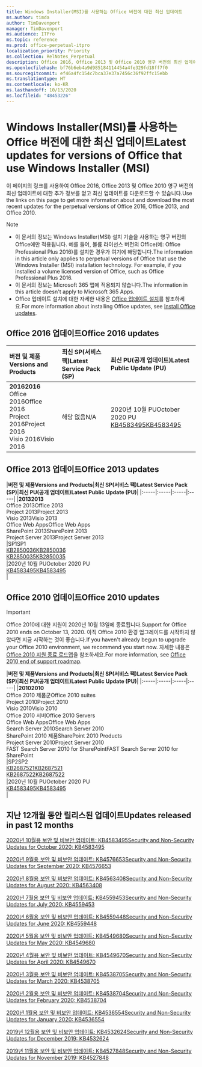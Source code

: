 ```yaml
---
title: Windows Installer(MSI)를 사용하는 Office 버전에 대한 최신 업데이트
ms.author: timda
author: TimDavenport
manager: TimDavenport
ms.audience: ITPro
ms.topic: reference
ms.prod: office-perpetual-itpro
localization_priority: Priority
ms.collection: RelNotes_Perpetual
description: Office 2016, Office 2013 및 Office 2010 영구 버전의 최신 업데이트 정보에 대한 링크를 IT 전문가에게 제공합니다.
ms.openlocfilehash: bf76b6eb4a9d985184114454a4fe329fd18ff7f0
ms.sourcegitcommit: ef46a4fc154c7bca37e37a7456c36f92ffc15ebb
ms.translationtype: HT
ms.contentlocale: ko-KR
ms.lasthandoff: 10/13/2020
ms.locfileid: "48453226"
---
```

# <a name="latest-updates-for-versions-of-office-that-use-windows-installer-msi"></a><span data-ttu-id="ea1aa-103">Windows Installer(MSI)를 사용하는 Office 버전에 대한 최신 업데이트</span><span class="sxs-lookup"><span data-stu-id="ea1aa-103">Latest updates for versions of Office that use Windows Installer (MSI)</span></span>

<span data-ttu-id="ea1aa-104">이 페이지의 링크를 사용하여 Office 2016, Office 2013 및 Office 2010 영구 버전의 최신 업데이트에 대한 추가 정보를 얻고 최신 업데이트를 다운로드할 수 있습니다.</span><span class="sxs-lookup"><span data-stu-id="ea1aa-104">Use the links on this page to get more information about and download the most recent updates for the perpetual versions of Office 2016, Office 2013, and Office 2010.</span></span>
  
 
> [!NOTE]
> - <span data-ttu-id="ea1aa-p101">이 문서의 정보는 Windows Installer(MSI) 설치 기술을 사용하는 영구 버전의 Office에만 적용됩니다. 예를 들어, 볼륨 라이선스 버전의 Office(예: Office Professional Plus 2016)를 설치한 경우가 여기에 해당합니다.</span><span class="sxs-lookup"><span data-stu-id="ea1aa-p101">The information in this article only applies to perpetual versions of Office that use the Windows Installer (MSI) installation technology. For example, if you installed a volume licensed version of Office, such as Office Professional Plus 2016.</span></span>
> - <span data-ttu-id="ea1aa-107">이 문서의 정보는 Microsoft 365 앱에 적용되지 않습니다.</span><span class="sxs-lookup"><span data-stu-id="ea1aa-107">The information in this article doesn't apply to Microsoft 365 Apps.</span></span>
> - <span data-ttu-id="ea1aa-108">Office 업데이트 설치에 대한 자세한 내용은 [Office 업데이트 설치](https://support.office.com/article/2ab296f3-7f03-43a2-8e50-46de917611c5)를 참조하세요.</span><span class="sxs-lookup"><span data-stu-id="ea1aa-108">For more information about installing Office updates, see [Install Office updates](https://support.office.com/article/2ab296f3-7f03-43a2-8e50-46de917611c5).</span></span> 


## <a name="office-2016-updates"></a><span data-ttu-id="ea1aa-109">Office 2016 업데이트</span><span class="sxs-lookup"><span data-stu-id="ea1aa-109">Office 2016 updates</span></span>

|<span data-ttu-id="ea1aa-110">**버전 및 제품**</span><span class="sxs-lookup"><span data-stu-id="ea1aa-110">**Versions and Products**</span></span>|<span data-ttu-id="ea1aa-111">**최신 SP(서비스 팩)**</span><span class="sxs-lookup"><span data-stu-id="ea1aa-111">**Latest Service Pack (SP)**</span></span>|<span data-ttu-id="ea1aa-112">**최신 PU(공개 업데이트)**</span><span class="sxs-lookup"><span data-stu-id="ea1aa-112">**Latest Public Update (PU)**</span></span>|
|:-----|:-----|:-----|
|<span data-ttu-id="ea1aa-113">**2016**</span><span class="sxs-lookup"><span data-stu-id="ea1aa-113">**2016**</span></span> <br/> <span data-ttu-id="ea1aa-114">Office 2016</span><span class="sxs-lookup"><span data-stu-id="ea1aa-114">Office 2016</span></span>  <br/> <span data-ttu-id="ea1aa-115">Project 2016</span><span class="sxs-lookup"><span data-stu-id="ea1aa-115">Project 2016</span></span>  <br/> <span data-ttu-id="ea1aa-116">Visio 2016</span><span class="sxs-lookup"><span data-stu-id="ea1aa-116">Visio 2016</span></span>  <br/> |<span data-ttu-id="ea1aa-117">해당 없음</span><span class="sxs-lookup"><span data-stu-id="ea1aa-117">N/A</span></span>  <br/> |<span data-ttu-id="ea1aa-118">2020년 10월 PU</span><span class="sxs-lookup"><span data-stu-id="ea1aa-118">October 2020 PU</span></span>  <br/> [<span data-ttu-id="ea1aa-119">KB4583495</span><span class="sxs-lookup"><span data-stu-id="ea1aa-119">KB4583495</span></span>](https://support.microsoft.com/help/4583495) <br/> |
   
## <a name="office-2013-updates"></a><span data-ttu-id="ea1aa-120">Office 2013 업데이트</span><span class="sxs-lookup"><span data-stu-id="ea1aa-120">Office 2013 updates</span></span>

|<span data-ttu-id="ea1aa-121">**버전 및 제품**</span><span class="sxs-lookup"><span data-stu-id="ea1aa-121">**Versions and Products**</span></span>|<span data-ttu-id="ea1aa-122">**최신 SP(서비스 팩)**</span><span class="sxs-lookup"><span data-stu-id="ea1aa-122">**Latest Service Pack (SP)**</span></span>|<span data-ttu-id="ea1aa-123">**최신 PU(공개 업데이트)**</span><span class="sxs-lookup"><span data-stu-id="ea1aa-123">**Latest Public Update (PU)**</span></span>|
|:-----|:-----|:-----|:-----|
|<span data-ttu-id="ea1aa-124">**2013**</span><span class="sxs-lookup"><span data-stu-id="ea1aa-124">**2013**</span></span> <br/> <span data-ttu-id="ea1aa-125">Office 2013</span><span class="sxs-lookup"><span data-stu-id="ea1aa-125">Office 2013</span></span>  <br/> <span data-ttu-id="ea1aa-126">Project 2013</span><span class="sxs-lookup"><span data-stu-id="ea1aa-126">Project 2013</span></span>  <br/> <span data-ttu-id="ea1aa-127">Visio 2013</span><span class="sxs-lookup"><span data-stu-id="ea1aa-127">Visio 2013</span></span>  <br/> <span data-ttu-id="ea1aa-128">Office Web Apps</span><span class="sxs-lookup"><span data-stu-id="ea1aa-128">Office Web Apps</span></span>  <br/> <span data-ttu-id="ea1aa-129">SharePoint 2013</span><span class="sxs-lookup"><span data-stu-id="ea1aa-129">SharePoint 2013</span></span>  <br/> <span data-ttu-id="ea1aa-130">Project Server 2013</span><span class="sxs-lookup"><span data-stu-id="ea1aa-130">Project Server 2013</span></span>  <br/> |<span data-ttu-id="ea1aa-131">SP1</span><span class="sxs-lookup"><span data-stu-id="ea1aa-131">SP1</span></span> <br/> [<span data-ttu-id="ea1aa-132">KB2850036</span><span class="sxs-lookup"><span data-stu-id="ea1aa-132">KB2850036</span></span>](https://support.microsoft.com/kb/2850036) <br/>[<span data-ttu-id="ea1aa-133">KB2850035</span><span class="sxs-lookup"><span data-stu-id="ea1aa-133">KB2850035</span></span>](https://support.microsoft.com/kb/2850035) <br/> |<span data-ttu-id="ea1aa-134">2020년 10월 PU</span><span class="sxs-lookup"><span data-stu-id="ea1aa-134">October 2020 PU</span></span>  <br/> [<span data-ttu-id="ea1aa-135">KB4583495</span><span class="sxs-lookup"><span data-stu-id="ea1aa-135">KB4583495</span></span>](https://support.microsoft.com/help/4583495) <br/> |
   
## <a name="office-2010-updates"></a><span data-ttu-id="ea1aa-136">Office 2010 업데이트</span><span class="sxs-lookup"><span data-stu-id="ea1aa-136">Office 2010 updates</span></span>
> [!IMPORTANT]
> <span data-ttu-id="ea1aa-137">Office 2010에 대한 지원이 2020년 10월 13일에 종료됩니다.</span><span class="sxs-lookup"><span data-stu-id="ea1aa-137">Support for Office 2010 ends on October 13, 2020.</span></span> <span data-ttu-id="ea1aa-138">아직 Office 2010 환경 업그레이드를 시작하지 않았다면 지금 시작하는 것이 좋습니다.</span><span class="sxs-lookup"><span data-stu-id="ea1aa-138">If you haven't already begun to upgrade your Office 2010 environment, we recommend you start now.</span></span> <span data-ttu-id="ea1aa-139">자세한 내용은 [Office 2010 지원 종료 로드맵](https://docs.microsoft.com/DeployOffice/office-2010-end-support-roadmap)을 참조하세요.</span><span class="sxs-lookup"><span data-stu-id="ea1aa-139">For more information, see [Office 2010 end of support roadmap](https://docs.microsoft.com/DeployOffice/office-2010-end-support-roadmap).</span></span> 

|<span data-ttu-id="ea1aa-140">**버전 및 제품**</span><span class="sxs-lookup"><span data-stu-id="ea1aa-140">**Versions and Products**</span></span>|<span data-ttu-id="ea1aa-141">**최신 SP(서비스 팩)**</span><span class="sxs-lookup"><span data-stu-id="ea1aa-141">**Latest Service Pack (SP)**</span></span>|<span data-ttu-id="ea1aa-142">**최신 PU(공개 업데이트)**</span><span class="sxs-lookup"><span data-stu-id="ea1aa-142">**Latest Public Update (PU)**</span></span>|
|:-----|:-----|:-----|:-----|
|<span data-ttu-id="ea1aa-143">**2010**</span><span class="sxs-lookup"><span data-stu-id="ea1aa-143">**2010**</span></span> <br/> <span data-ttu-id="ea1aa-144">Office 2010 제품군</span><span class="sxs-lookup"><span data-stu-id="ea1aa-144">Office 2010 suites</span></span>  <br/> <span data-ttu-id="ea1aa-145">Project 2010</span><span class="sxs-lookup"><span data-stu-id="ea1aa-145">Project 2010</span></span>  <br/> <span data-ttu-id="ea1aa-146">Visio 2010</span><span class="sxs-lookup"><span data-stu-id="ea1aa-146">Visio 2010</span></span>  <br/> <span data-ttu-id="ea1aa-147">Office 2010 서버</span><span class="sxs-lookup"><span data-stu-id="ea1aa-147">Office 2010 Servers</span></span>  <br/> <span data-ttu-id="ea1aa-148">Office Web Apps</span><span class="sxs-lookup"><span data-stu-id="ea1aa-148">Office Web Apps</span></span>  <br/> <span data-ttu-id="ea1aa-149">Search Server 2010</span><span class="sxs-lookup"><span data-stu-id="ea1aa-149">Search Server 2010</span></span>  <br/> <span data-ttu-id="ea1aa-150">SharePoint 2010 제품</span><span class="sxs-lookup"><span data-stu-id="ea1aa-150">SharePoint 2010 Products</span></span>  <br/> <span data-ttu-id="ea1aa-151">Project Server 2010</span><span class="sxs-lookup"><span data-stu-id="ea1aa-151">Project Server 2010</span></span>  <br/> <span data-ttu-id="ea1aa-152">FAST Search Server 2010 for SharePoint</span><span class="sxs-lookup"><span data-stu-id="ea1aa-152">FAST Search Server 2010 for SharePoint</span></span>  <br/> |<span data-ttu-id="ea1aa-153">SP2</span><span class="sxs-lookup"><span data-stu-id="ea1aa-153">SP2</span></span> <br/>[<span data-ttu-id="ea1aa-154">KB2687521</span><span class="sxs-lookup"><span data-stu-id="ea1aa-154">KB2687521</span></span>](https://support.microsoft.com/kb/2687521) <br/> [<span data-ttu-id="ea1aa-155">KB2687522</span><span class="sxs-lookup"><span data-stu-id="ea1aa-155">KB2687522</span></span>](https://support.microsoft.com/kb/2687522) <br/> |<span data-ttu-id="ea1aa-156">2020년 10월 PU</span><span class="sxs-lookup"><span data-stu-id="ea1aa-156">October 2020 PU</span></span>  <br/> [<span data-ttu-id="ea1aa-157">KB4583495</span><span class="sxs-lookup"><span data-stu-id="ea1aa-157">KB4583495</span></span>](https://support.microsoft.com/help/4583495) <br/>|
   

   
## <a name="updates-released-in-past-12-months"></a><span data-ttu-id="ea1aa-158">지난 12개월 동안 릴리스된 업데이트</span><span class="sxs-lookup"><span data-stu-id="ea1aa-158">Updates released in past 12 months</span></span>
[<span data-ttu-id="ea1aa-159">2020년 10월용 보안 및 비보안 업데이트: KB4583495</span><span class="sxs-lookup"><span data-stu-id="ea1aa-159">Security and Non-Security Updates for October 2020: KB4583495</span></span>](https://support.microsoft.com/help/4583495)

[<span data-ttu-id="ea1aa-160">2020년 9월용 보안 및 비보안 업데이트: KB4576653</span><span class="sxs-lookup"><span data-stu-id="ea1aa-160">Security and Non-Security Updates for September 2020: KB4576653</span></span>](https://support.microsoft.com/help/4576653)

[<span data-ttu-id="ea1aa-161">2020년 8월용 보안 및 비보안 업데이트: KB4563408</span><span class="sxs-lookup"><span data-stu-id="ea1aa-161">Security and Non-Security Updates for August 2020: KB4563408</span></span>](https://support.microsoft.com/help/4563408)

[<span data-ttu-id="ea1aa-162">2020년 7월용 보안 및 비보안 업데이트: KB4559453</span><span class="sxs-lookup"><span data-stu-id="ea1aa-162">Security and Non-Security Updates for July 2020: KB4559453</span></span>](https://support.microsoft.com/help/4559453)

[<span data-ttu-id="ea1aa-163">2020년 6월용 보안 및 비보안 업데이트: KB4559448</span><span class="sxs-lookup"><span data-stu-id="ea1aa-163">Security and Non-Security Updates for June 2020: KB4559448</span></span>](https://support.microsoft.com/help/4559448)

[<span data-ttu-id="ea1aa-164">2020년 5월용 보안 및 비보안 업데이트: KB4549680</span><span class="sxs-lookup"><span data-stu-id="ea1aa-164">Security and Non-Security Updates for May 2020: KB4549680</span></span>](https://support.microsoft.com/help/4549680)

[<span data-ttu-id="ea1aa-165">2020년 4월용 보안 및 비보안 업데이트: KB4549670</span><span class="sxs-lookup"><span data-stu-id="ea1aa-165">Security and Non-Security Updates for April 2020: KB4549670</span></span>](https://support.microsoft.com/help/4549670)

[<span data-ttu-id="ea1aa-166">2020년 3월용 보안 및 비보안 업데이트: KB4538705</span><span class="sxs-lookup"><span data-stu-id="ea1aa-166">Security and Non-Security Updates for March 2020: KB4538705</span></span>](https://support.microsoft.com/help/4538705)

[<span data-ttu-id="ea1aa-167">2020년 2월용 보안 및 비보안 업데이트: KB4538704</span><span class="sxs-lookup"><span data-stu-id="ea1aa-167">Security and Non-Security Updates for February 2020: KB4538704</span></span>](https://support.microsoft.com/help/4538704)

[<span data-ttu-id="ea1aa-168">2020년 1월용 보안 및 비보안 업데이트: KB4536554</span><span class="sxs-lookup"><span data-stu-id="ea1aa-168">Security and Non-Security Updates for January 2020: KB4536554</span></span>](https://support.microsoft.com/help/4536554)

[<span data-ttu-id="ea1aa-169">2019년 12월용 보안 및 비보안 업데이트: KB4532624</span><span class="sxs-lookup"><span data-stu-id="ea1aa-169">Security and Non-Security Updates for December 2019: KB4532624</span></span>](https://support.microsoft.com/help/4532624)

[<span data-ttu-id="ea1aa-170">2019년 11월용 보안 및 비보안 업데이트: KB4527848</span><span class="sxs-lookup"><span data-stu-id="ea1aa-170">Security and Non-Security Updates for November 2019: KB4527848</span></span>](https://support.microsoft.com/help/4527848)

 




</br>